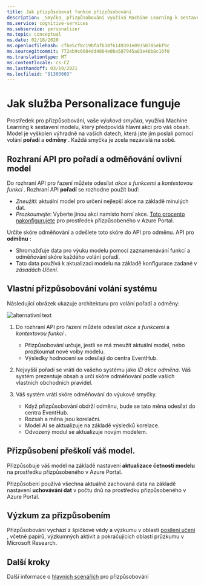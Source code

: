 ```yaml
---
title: Jak přizpůsobovat funkce přizpůsobování
description: _Smyčka_ přizpůsobování využívá Machine Learning k sestavení modelu, který předpovídá hlavní akci pro váš obsah. Model je vyškolen výhradně na vašich datech, která jste jim poslali pomocí volání pořadí a odměny.
ms.service: cognitive-services
ms.subservice: personalizer
ms.topic: conceptual
ms.date: 02/18/2020
ms.openlocfilehash: cfbe5cf8c19bfafb38f6149391e09350785ebf9c
ms.sourcegitcommit: 772eb9c6684dd4864e0ba507945a83e48b8c16f0
ms.translationtype: MT
ms.contentlocale: cs-CZ
ms.lasthandoff: 03/19/2021
ms.locfileid: "91303603"
---
```

# <a name="how-personalizer-works"></a>Jak služba Personalizace funguje

Prostředek pro přizpůsobování, vaše _výuková smyčka_, využívá Machine Learning k sestavení modelu, který předpovídá hlavní akci pro váš obsah. Model je vyškolen výhradně na vašich datech, která jste jim poslali pomocí volání **pořadí** a **odměny** . Každá smyčka je zcela nezávislá na sobě.

## <a name="rank-and-reward-apis-impact-the-model"></a>Rozhraní API pro pořadí a odměňování ovlivní model

Do rozhraní API pro řazení můžete odesílat _akce s funkcemi_ a _kontextovou funkcí_ . Rozhraní API **pořadí** se rozhodne použít buď:

* _Zneužití_: aktuální model pro určení nejlepší akce na základě minulých dat.
* _Prozkoumejte_: Vyberte jinou akci namísto horní akce. [Toto procento nakonfigurujete](how-to-settings.md#configure-exploration-to-allow-the-learning-loop-to-adapt) pro prostředek přizpůsobeného v Azure Portal.

Určíte skóre odměňování a odešlete toto skóre do API pro odměnu. API pro **odměnu** :

* Shromažďuje data pro výuku modelu pomocí zaznamenávání funkcí a odměňování skóre každého volání pořadí.
* Tato data používá k aktualizaci modelu na základě konfigurace zadané v _zásadách Učení_.

## <a name="your-system-calling-personalizer"></a>Vlastní přizpůsobování volání systému

Následující obrázek ukazuje architekturu pro volání pořadí a odměny:

![alternativní text](./media/how-personalizer-works/personalization-how-it-works.png "Jak funguje přizpůsobení")

1. Do rozhraní API pro řazení můžete odesílat _akce s funkcemi_ a _kontextovou funkcí_ .

    * Přizpůsobování určuje, jestli se má zneužít aktuální model, nebo prozkoumat nové volby modelu.
    * Výsledky hodnocení se odesílají do centra EventHub.
1. Nejvyšší pořadí se vrátí do vašeho systému jako _ID akce odměna_.
    Váš systém prezentuje obsah a určí skóre odměňování podle vašich vlastních obchodních pravidel.
1. Váš systém vrátí skóre odměňování do výukové smyčky.
    * Když přizpůsobování obdrží odměnu, bude se tato měna odesílat do centra EventHub.
    * Rozsah a měna jsou korelační.
    * Model AI se aktualizuje na základě výsledků korelace.
    * Odvozený modul se aktualizuje novým modelem.

## <a name="personalizer-retrains-your-model"></a>Přizpůsobení přeškolí váš model.

Přizpůsobuje váš model na základě nastavení **aktualizace četnosti modelu** na prostředku přizpůsobeného v Azure Portal.

Přizpůsobení používá všechna aktuálně zachovaná data na základě nastavení **uchovávání dat** v počtu dnů na prostředku přizpůsobeného v Azure Portal.

## <a name="research-behind-personalizer"></a>Výzkum za přizpůsobením

Přizpůsobování vychází z špičkové vědy a výzkumu v oblasti [posílení učení](concepts-reinforcement-learning.md) , včetně papírů, výzkumných aktivit a pokračujících oblastí průzkumu v Microsoft Research.

## <a name="next-steps"></a>Další kroky

Další informace o [hlavních scénářích](where-can-you-use-personalizer.md) pro přizpůsobování